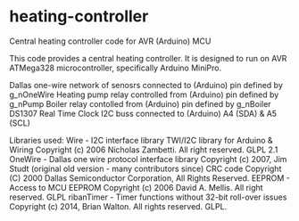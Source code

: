 heating-controller
==================

Central heating controller code for AVR (Arduino) MCU

This code provides a central heating controller.
It is designed to run on AVR ATMega328 microcontroller, specifically Arduino MiniPro.

Dallas one-wire network of senosrs connected to (Arduino) pin defined by g_nOneWire
Heating pump relay controlled from (Arduino) pin defined by g_nPump
Boiler relay contolled from (Arduino) pin defined by g_nBoiler
DS1307 Real Time Clock I2C buss connected to (Arduino) A4 (SDA) & A5 (SCL)

Libraries used:
   Wire - I2C interface library
       TWI/I2C library for Arduino & Wiring  Copyright (c) 2006 Nicholas Zambetti.  All right reserved. GLPL 2.1
   OneWire - Dallas one wire protocol interface library
       Copyright (c) 2007, Jim Studt  (original old version - many contributors since)
       CRC code Copyright (C) 2000 Dallas Semiconductor Corporation, All Rights Reserved.
   EEPROM - Access to MCU EEPROM
        Copyright (c) 2006 David A. Mellis.  All right reserved. GLPL
   ribanTimer - Timer functions without 32-bit roll-over issues
       Copyright (c) 2014, Brian Walton. All rights reserved. GLPL.

